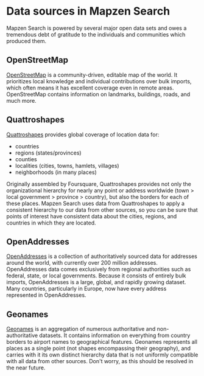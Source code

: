 # Data sources in Mapzen Search

Mapzen Search is powered by several major open data sets and owes a tremendous debt of gratitude to the individuals and communities which produced them.

## OpenStreetMap

[OpenStreetMap](https://www.openstreetmap.org/) is a community-driven, editable map of the world. It prioritizes local knowledge and individual contributions over bulk imports, which often means it has excellent coverage even in remote areas. OpenStreetMap contains information on landmarks, buildings, roads, and much more.

## Quattroshapes

[Quattroshapes](http://quattroshapes.com/) provides global coverage of location data for:
- countries
- regions (states/provinces)
- counties
- localities (cities, towns, hamlets, villages)
- neighborhoods (in many places)

Originally assembled by Foursquare, Quattroshapes provides not only the organizational hierarchy for nearly any point or address worldwide (town > local government > province > country), but also the borders for each of these places. Mapzen Search uses data from Quattroshapes to apply a consistent hierarchy to our data from other sources, so you can be sure that points of interest have consistent data about the cities, regions, and countries in which they are located.

## OpenAddresses

[OpenAddresses](http://openaddresses.io/) is a collection of authoritatively sourced data for addresses around the world, with currently over 200 million addresses. OpenAddresses data comes exclusively from regional authorities such as federal, state, or local governments. Because it consists of entirely bulk imports, OpenAddresses is a large, global, and rapidly growing dataset. Many countries, particularly in Europe, now have every address represented in OpenAddresses.

## Geonames

[Geonames](http://www.geonames.org/) is an aggregation of numerous authoritative and non-authoritative datasets. It contains information on everything from country borders to airport names to geographical features. Geonames represents all places as a single point (not shapes encompassing their geography), and carries with it its own distinct hierarchy data that is not uniformly compatible with all data from other sources. Don't worry, as this should be resolved in the near future.
